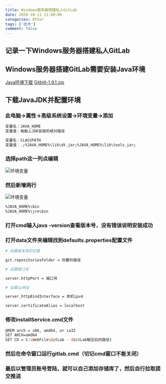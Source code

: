 ```yaml
---
title: Windows服务器搭建私人GitLab
date: 2020-10-11 21:00:00
categories: Other
tags: ['技术'] 
comment: false
---
```


## 记录一下Windows服务器搭建私人GitLab
<!-- more -->
## Windows服务器搭建GitLab需要安装Java环境

[Java环境下载](https://www.oracle.com/java/technologies/javase/javase-jdk8-downloads.html#license-lightbox "Java环境下载")
[Gitblit-1.9.1.zip](https://github.com/gitblit/gitblit/releases/download/v1.9.1/gitblit-1.9.1.zip "Gitblit-1.9.1.zip")
## 下载JavaJDK并配置环境

### 此电脑->属性->高级系统设置->环境变量->添加

```bash
变量名：JAVA_HOME
变量值：电脑上JDK安装的绝对路径
```

```bash
变量名：CLASSPATH
变量值：.;%JAVA_HOME%\lib\dt.jar;%JAVA_HOME%\lib\tools.jar;
```

### 选择path这一列点编辑
![环境变量](path.jpg)

### 然后新增两行
![环境变量](path2.jpg)
```bash
%JAVA_HOME%\bin
%JAVA_HOME%\jre\bin
```

### 打开cmd输入java -version查看版本号，没有错误说明安装成功

### 打开data文件夹编辑找到defaults.properties配置文件

```bash
# 设置版本库的位置

git.repositoriesFolder = 你要的路径

# 设置端口号

server.httpPort = 端口号

# 设置ip地址

server.httpBindInterface = 本机ipv4

server.certificateAlias = localhost
```

### 修改installService.cmd文件
```bash
@REM arch = x86, amd64, or ia32
SET ARCH=amd64
SET CD = C:\WebFile\GitLab --(GitLab解压后的路径)
```

### 然后在命令窗口运行gitlab.cmd（切记cmd窗口不能关闭）

### 最后以管理员账号登陆，就可以自己添加存储库了，然后自行拉取提交推送